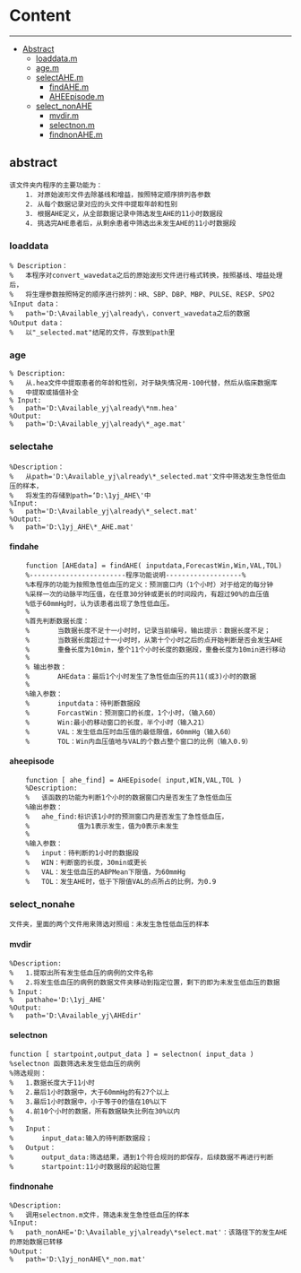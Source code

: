 # Content
***
* [Abstract](#abstract)
    * [loaddata.m](#loaddata)  
    * [age.m](#age)
    * [selectAHE.m](#selectahe)
        * [findAHE.m](#findahe)
        * [AHEEpisode.m](#aheepisode) 
    *  [select_nonAHE](#select_nonahe) 
        * [mvdir.m](#mvdir)
        * [selectnon.m](#selectnon)
        * [findnonAHE.m](#findnonahe)
        
 ## abstract
    该文件夹内程序的主要功能为：  
        1. 对原始波形文件去除基线和增益，按照特定顺序排列各参数
        2. 从每个数据记录对应的头文件中提取年龄和性别
        3. 根据AHE定义，从全部数据记录中筛选发生AHE的11小时数据段
        4. 挑选完AHE患者后，从剩余患者中筛选出未发生AHE的11小时数据段
### loaddata
    % Description：
    %   本程序对convert_wavedata之后的原始波形文件进行格式转换，按照基线、增益处理后，
    %   将生理参数按照特定的顺序进行排列：HR、SBP、DBP、MBP、PULSE、RESP、SPO2
    %Input data：
    %   path='D:\Available_yj\already\，convert_wavedata之后的数据
    %Output data：
    %   以"_selected.mat"结尾的文件，存放到path里


### age
    % Description:
    %   从.hea文件中提取患者的年龄和性别，对于缺失情况用-100代替，然后从临床数据库
    %   中提取或插值补全
    % Input:
    %   path='D:\Available_yj\already\*nm.hea'
    %Output:
    %   path='D:\Available_yj\already\*_age.mat'


### selectahe
    %Description：
    %   从path='D:\Available_yj\already\*_selected.mat'文件中筛选发生急性低血压的样本，
    %   将发生的存储到path=‘D:\1yj_AHE\'中
    %Input:
    %   path='D:\Available_yj\already\*_select.mat'
    %Output:
    %   path='D:\1yj_AHE\*_AHE.mat'
    
#### findahe
        function [AHEdata] = findAHE( inputdata,ForecastWin,Win,VAL,TOL)
        %------------------------程序功能说明-------------------%
        %本程序的功能为按照急性低血压的定义：预测窗口内（1个小时）对于给定的每分钟
        %采样一次的动脉平均压值，在任意30分钟或更长的时间段内，有超过90%的血压值
        %低于60mmHg时，认为该患者出现了急性低血压。
        %
        %首先判断数据长度：
        %       当数据长度不足十一小时时，记录当前编号，输出提示：数据长度不足；
        %       当数据长度超过十一小时时，从第十个小时之后的点开始判断是否会发生AHE       
        %       重叠长度为10min，整个11个小时长度的数据段，重叠长度为10min进行移动
        %
        % 输出参数：
        %       AHEdata：最后1个小时发生了急性低血压的共11(或3)小时的数据
        %
        %输入参数：
        %       inputdata：待判断数据段
        %       ForcastWin：预测窗口的长度，1个小时，（输入60）
        %       Win:最小的移动窗口的长度，半个小时（输入21）
        %       VAL：发生低血压时血压值的最低限值，60mmHg（输入60）
        %       TOL：Win内血压值地与VAL的个数占整个窗口的比例（输入0.9）
        
#### aheepisode
        function [ ahe_find] = AHEEpisode( input,WIN,VAL,TOL )
        %Description:
        %   该函数的功能为判断1个小时的数据窗口内是否发生了急性低血压
        %输出参数：
        %   ahe_find:标识该1小时的预测窗口内是否发生了急性低血压，
        %            值为1表示发生，值为0表示未发生       
        %
        %输入参数：
        %	input：待判断的1小时的数据段
        %   WIN：判断窗的长度，30min或更长
        %   VAL：发生低血压的ABPMean下限值，为60mmHg
        %   TOL：发生AHE时，低于下限值VAL的点所占的比例，为0.9

### select_nonahe
    文件夹，里面的两个文件用来筛选对照组：未发生急性低血压的样本

#### mvdir
    %Description:
    %   1.提取出所有发生低血压的病例的文件名称
    %   2.将发生低血压的病例的数据文件夹移动到指定位置，剩下的即为未发生低血压的数据
    % Input：
    %   pathahe='D:\1yj_AHE'
    %Output:
    %   path='D:\Available_yj\AHEdir'

#### selectnon
    function [ startpoint,output_data ] = selectnon( input_data )
    %selectnon 函数筛选未发生低血压的病例
    %筛选规则：
    %   1.数据长度大于11小时
    %   2.最后1小时数据中，大于60mmHg的有27个以上
    %   3.最后1小时数据中，小于等于0的值在10%以下
    %   4.前10个小时的数据，所有数据缺失比例在30%以内
    %
    %   Input：
    %       input_data:输入的待判断数据段；
    %   Output：
    %       output_data:筛选结果，遇到1个符合规则的即保存，后续数据不再进行判断
    %       startpoint:11小时数据段的起始位置

#### findnonahe
    %Description:
    %   调用selectnon.m文件，筛选未发生急性低血压的样本
    %Input:
    %   path_nonAHE='D:\Available_yj\already\*select.mat'：该路径下的发生AHE的原始数据已转移
    %Output：
    %   path='D:\1yj_nonAHE\*_non.mat'